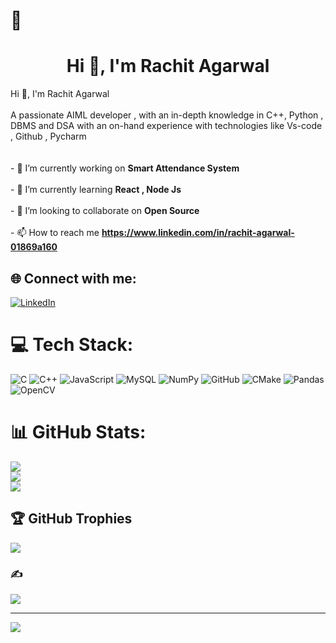 # 💫 <h1 align="center">Hi 👋, I'm Rachit Agarwal</h1>
Hi 👋, I'm Rachit Agarwal<br><br>A passionate AIML developer , with an in-depth knowledge in C++, Python , DBMS and DSA with an on-hand experience with technologies like Vs-code , Github , Pycharm<br><br><br>- 🔭 I’m currently working on **Smart Attendance System**<br><br>- 🌱 I’m currently learning **React , Node Js**<br><br>- 👯 I’m looking to collaborate on **Open Source**<br><br>- 📫 How to reach me **https://www.linkedin.com/in/rachit-agarwal-01869a160**


## 🌐 Connect with me:
[![LinkedIn](https://img.shields.io/badge/LinkedIn-%230077B5.svg?logo=linkedin&logoColor=white)](https://linkedin.com/in/https://www.linkedin.com/in/rachit-agarwal-01869a160) 

# 💻 Tech Stack:
![C](https://img.shields.io/badge/c-%2300599C.svg?style=plastic&logo=c&logoColor=white) ![C++](https://img.shields.io/badge/c++-%2300599C.svg?style=plastic&logo=c%2B%2B&logoColor=white) ![JavaScript](https://img.shields.io/badge/javascript-%23323330.svg?style=plastic&logo=javascript&logoColor=%23F7DF1E) ![MySQL](https://img.shields.io/badge/mysql-4479A1.svg?style=plastic&logo=mysql&logoColor=white) ![NumPy](https://img.shields.io/badge/numpy-%23013243.svg?style=plastic&logo=numpy&logoColor=white) ![GitHub](https://img.shields.io/badge/github-%23121011.svg?style=plastic&logo=github&logoColor=white) ![CMake](https://img.shields.io/badge/CMake-%23008FBA.svg?style=plastic&logo=cmake&logoColor=white) ![Pandas](https://img.shields.io/badge/pandas-%23150458.svg?style=plastic&logo=pandas&logoColor=white) ![OpenCV](https://img.shields.io/badge/opencv-%23white.svg?style=plastic&logo=opencv&logoColor=white)
# 📊 GitHub Stats:
![](https://github-readme-stats.vercel.app/api?username=agarwal2001&theme=blueberry&hide_border=false&include_all_commits=true&count_private=true)<br/>
![](https://github-readme-streak-stats.herokuapp.com/?user=agarwal2001&theme=blueberry&hide_border=false)<br/>
![](https://github-readme-stats.vercel.app/api/top-langs/?username=agarwal2001&theme=blueberry&hide_border=false&include_all_commits=true&count_private=true&layout=compact)

## 🏆 GitHub Trophies
![](https://github-profile-trophy.vercel.app/?username=agarwal2001&theme=radical&no-frame=false&no-bg=true&margin-w=4)

### ✍️ 
![](https://quotes-github-readme.vercel.app/api?type=horizontal&theme=tokyonight)

---
[![](https://visitcount.itsvg.in/api?id=agarwal2001&icon=4&color=6)](https://visitcount.itsvg.in)

<!-- Proudly created with GPRM ( https://gprm.itsvg.in ) -->
